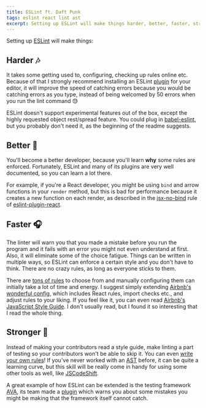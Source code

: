 ```yaml
---
title: ESLint ft. Daft Punk
tags: eslint react lint ast
excerpt: Setting up ESLint will make things harder, better, faster, stronger.
---
```


Setting up [ESLint] will make things:

[ESLint]: http://eslint.org/

## Harder :notes:

It takes some getting used to, configuring, checking up rules online etc. Because of that I strongly recommend installing an ESLint [plugin][0] for your editor, it will improve the speed of catching errors because you would be catching errors as you type, instead of being welcomed by 50 errors when you run the lint command :sweat:

ESLint doesn't support experimental features out of the box, except the highly requested object rest/spread feature. You could plug in [babel-eslint], but you probably don't need it, as the beginning of the readme suggests.

[0]: http://eslint.org/docs/user-guide/integrations#editors
[babel-eslint]: https://github.com/babel/babel-eslint

## Better :microphone:

You'll become a better developer, because you'll learn **why** some rules are enforced. Fortunately, ESLint and many of its plugins are very well documented, so you can learn a lot there.

For example, if you're a React developer, you might be using `bind` and arrow functions in your `render` method, but this is bad for performance because it creates a new function on each render, as described in the [jsx-no-bind] rule of [eslint-plugin-react].

[jsx-no-bind]: https://github.com/yannickcr/eslint-plugin-react/blob/82b3aa9101aa2124b934add61734cec026b4c278/docs/rules/jsx-no-bind.md
[eslint-plugin-react]: https://github.com/yannickcr/eslint-plugin-react

## Faster :headphones:

The linter will warn you that you made a mistake before you run the program and it fails with an error you might not even understand at first. Also, it will eliminate some of the choice fatigue. Things can be written in multiple ways, so ESLint can enforce a certain style and you don't have to think. There are no crazy rules, as long as everyone sticks to them.

There are [tons of rules][0] to choose from and manually configuring them can initially take a lot of time and energy. I suggest simply extending [Airbnb's wonderful config][1], which includes React rules, import checks etc., and adjust rules to your liking. If you feel like it, you can even read [Airbnb's JavaScript Style Guide][2]. I don't usually read, but I found it so interesting that I read the whole thing.

[0]: http://eslint.org/docs/rules/
[1]: https://www.npmjs.com/package/eslint-config-airbnb
[2]: https://github.com/airbnb/javascript

## Stronger :musical_note:

Instead of making your contributors read a style guide, make linting a part of testing so your contributors won't be able to skip it. You can even [write your own rules][0]! If you've never worked with an [AST] before, it can be quite a learning curve, but this skill will be really come in handy for using some other tools as well, like [JSCodeShift].

A great example of how ESLint can be extended is the testing framework [AVA], its team made a [plugin][1] which warns you about some mistakes you might be making that the framework itself cannot catch.

[0]: http://eslint.org/docs/developer-guide/working-with-rules
[AST]: http://astexplorer.net
[JSCodeShift]: https://github.com/facebook/jscodeshift
[AVA]: https://github.com/avajs/ava
[1]: https://github.com/avajs/eslint-plugin-ava
